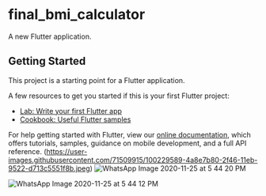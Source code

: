# final_bmi_calculator

A new Flutter application.

## Getting Started

This project is a starting point for a Flutter application.

A few resources to get you started if this is your first Flutter project:

- [Lab: Write your first Flutter app](https://flutter.dev/docs/get-started/codelab)
- [Cookbook: Useful Flutter samples](https://flutter.dev/docs/cookbook)

For help getting started with Flutter, view our
[online documentation](https://flutter.dev/docs), which offers tutorials,
samples, guidance on mobile development, and a full API reference.
(https://user-images.githubusercontent.com/71509915/100229589-4a8e7b80-2f46-11eb-9522-d713c5551f8b.jpeg)
![WhatsApp Image 2020-11-25 at 5 44 20 PM](https://user-images.githubusercontent.com/71509915/100229589-4a8e7b80-2f46-11eb-9522-d713c5551f8b.jpeg)


![WhatsApp Image 2020-11-25 at 5 44 12 PM](https://user-images.githubusercontent.com/71509915/100230578-b45b5500-2f47-11eb-9238-1eed6dab70ea.jpeg)

